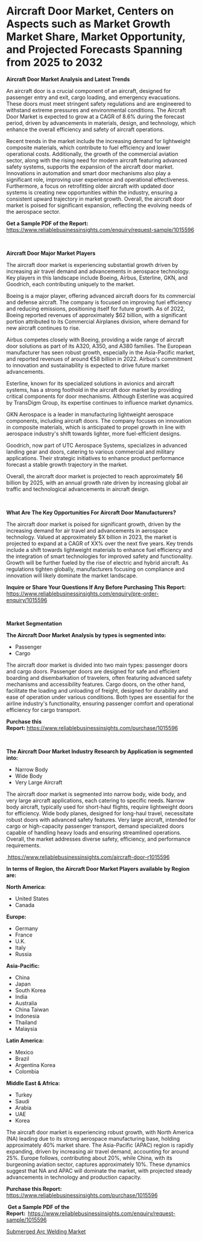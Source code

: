 <p><h1>Aircraft Door Market, Centers on Aspects such as Market Growth Market Share, Market Opportunity, and Projected Forecasts Spanning from 2025 to 2032</h1></p><p><strong>Aircraft Door Market Analysis and Latest Trends</strong></p>
<p><p>An aircraft door is a crucial component of an aircraft, designed for passenger entry and exit, cargo loading, and emergency evacuations. These doors must meet stringent safety regulations and are engineered to withstand extreme pressures and environmental conditions. The Aircraft Door Market is expected to grow at a CAGR of 8.6% during the forecast period, driven by advancements in materials, design, and technology, which enhance the overall efficiency and safety of aircraft operations.</p><p>Recent trends in the market include the increasing demand for lightweight composite materials, which contribute to fuel efficiency and lower operational costs. Additionally, the growth of the commercial aviation sector, along with the rising need for modern aircraft featuring advanced safety systems, supports the expansion of the aircraft door market. Innovations in automation and smart door mechanisms also play a significant role, improving user experience and operational effectiveness. Furthermore, a focus on retrofitting older aircraft with updated door systems is creating new opportunities within the industry, ensuring a consistent upward trajectory in market growth. Overall, the aircraft door market is poised for significant expansion, reflecting the evolving needs of the aerospace sector.</p></p>
<p><strong>Get a Sample PDF of the Report:&nbsp;</strong> <a href="https://www.reliablebusinessinsights.com/enquiry/request-sample/1015596?utm_campaign=2209&utm_medium=2&utm_source=Github&utm_content=ia&utm_term=16022025&utm_id=aircraft-door">https://www.reliablebusinessinsights.com/enquiry/request-sample/1015596</a></p>
<p>&nbsp;</p>
<p><strong>Aircraft Door Major Market Players</strong></p>
<p><p>The aircraft door market is experiencing substantial growth driven by increasing air travel demand and advancements in aerospace technology. Key players in this landscape include Boeing, Airbus, Esterline, GKN, and Goodrich, each contributing uniquely to the market.</p><p>Boeing is a major player, offering advanced aircraft doors for its commercial and defense aircraft. The company is focused on improving fuel efficiency and reducing emissions, positioning itself for future growth. As of 2022, Boeing reported revenues of approximately $62 billion, with a significant portion attributed to its Commercial Airplanes division, where demand for new aircraft continues to rise.</p><p>Airbus competes closely with Boeing, providing a wide range of aircraft door solutions as part of its A320, A350, and A380 families. The European manufacturer has seen robust growth, especially in the Asia-Pacific market, and reported revenues of around €58 billion in 2022. Airbus's commitment to innovation and sustainability is expected to drive future market advancements.</p><p>Esterline, known for its specialized solutions in avionics and aircraft systems, has a strong foothold in the aircraft door market by providing critical components for door mechanisms. Although Esterline was acquired by TransDigm Group, its expertise continues to influence market dynamics. </p><p>GKN Aerospace is a leader in manufacturing lightweight aerospace components, including aircraft doors. The company focuses on innovation in composite materials, which is anticipated to propel growth in line with aerospace industry's shift towards lighter, more fuel-efficient designs.</p><p>Goodrich, now part of UTC Aerospace Systems, specializes in advanced landing gear and doors, catering to various commercial and military applications. Their strategic initiatives to enhance product performance forecast a stable growth trajectory in the market.</p><p>Overall, the aircraft door market is projected to reach approximately $6 billion by 2025, with an annual growth rate driven by increasing global air traffic and technological advancements in aircraft design.</p></p>
<p>&nbsp;</p>
<p><strong>What Are The Key Opportunities For Aircraft Door Manufacturers?</strong></p>
<p><p>The aircraft door market is poised for significant growth, driven by the increasing demand for air travel and advancements in aerospace technology. Valued at approximately $X billion in 2023, the market is projected to expand at a CAGR of XX% over the next five years. Key trends include a shift towards lightweight materials to enhance fuel efficiency and the integration of smart technologies for improved safety and functionality. Growth will be further fueled by the rise of electric and hybrid aircraft. As regulations tighten globally, manufacturers focusing on compliance and innovation will likely dominate the market landscape.</p></p>
<p><strong>Inquire or Share Your Questions If Any Before Purchasing This Report:</strong> <a href="https://www.reliablebusinessinsights.com/enquiry/pre-order-enquiry/1015596?utm_campaign=2209&utm_medium=2&utm_source=Github&utm_content=ia&utm_term=16022025&utm_id=aircraft-door">https://www.reliablebusinessinsights.com/enquiry/pre-order-enquiry/1015596</a></p>
<p>&nbsp;</p>
<p><strong>Market Segmentation</strong></p>
<p><strong>The Aircraft Door Market Analysis by types is segmented into:</strong></p>
<p><ul><li>Passenger</li><li>Cargo</li></ul></p>
<p><p>The aircraft door market is divided into two main types: passenger doors and cargo doors. Passenger doors are designed for safe and efficient boarding and disembarkation of travelers, often featuring advanced safety mechanisms and accessibility features. Cargo doors, on the other hand, facilitate the loading and unloading of freight, designed for durability and ease of operation under various conditions. Both types are essential for the airline industry's functionality, ensuring passenger comfort and operational efficiency for cargo transport.</p></p>
<p><strong>Purchase this Report:&nbsp;</strong><a href="https://www.reliablebusinessinsights.com/purchase/1015596?utm_campaign=2209&utm_medium=2&utm_source=Github&utm_content=ia&utm_term=16022025&utm_id=aircraft-door">https://www.reliablebusinessinsights.com/purchase/1015596</a></p>
<p>&nbsp;</p>
<p><strong>The Aircraft Door Market Industry Research by Application is segmented into:</strong></p>
<p><ul><li>Narrow Body</li><li>Wide Body</li><li>Very Large Aircraft</li></ul></p>
<p><p>The aircraft door market is segmented into narrow body, wide body, and very large aircraft applications, each catering to specific needs. Narrow body aircraft, typically used for short-haul flights, require lightweight doors for efficiency. Wide body planes, designed for long-haul travel, necessitate robust doors with advanced safety features. Very large aircraft, intended for cargo or high-capacity passenger transport, demand specialized doors capable of handling heavy loads and ensuring streamlined operations. Overall, the market addresses diverse safety, efficiency, and performance requirements.</p></p>
<p><a href="https://www.reliablebusinessinsights.com/aircraft-door-r1015596?utm_campaign=2209&utm_medium=2&utm_source=Github&utm_content=ia&utm_term=16022025&utm_id=aircraft-door">&nbsp;https://www.reliablebusinessinsights.com/aircraft-door-r1015596</a></p>
<p><strong>In terms of Region, the Aircraft Door Market Players available by Region are:</strong></p>
<p>
    <p> <strong> North America: </strong>
        <ul>
            <li>United States</li>
            <li>Canada</li>
        </ul>
        </p> 
    <p> <strong> Europe: </strong>
        <ul>
            <li>Germany</li>
            <li>France</li>
            <li>U.K.</li>
            <li>Italy</li>
            <li>Russia</li>
        </ul>
        </p> 
    <p> <strong> Asia-Pacific: </strong>
        <ul>
            <li>China</li>
            <li>Japan</li>
            <li>South Korea</li>
            <li>India</li>
            <li>Australia</li>
            <li>China Taiwan</li>
            <li>Indonesia</li>
            <li>Thailand</li>
            <li>Malaysia</li>
        </ul>
        </p> 
    <p> <strong> Latin America: </strong>
        <ul>
            <li>Mexico</li>
            <li>Brazil</li>
            <li>Argentina Korea</li>
            <li>Colombia</li>
        </ul>
        </p> 
    <p> <strong> Middle East & Africa: </strong>
        <ul>
            <li>Turkey</li>
            <li>Saudi</li>
            <li>Arabia</li>
            <li>UAE</li>
            <li>Korea</li>
        </ul>
    </p>
    </p>
<p><p>The aircraft door market is experiencing robust growth, with North America (NA) leading due to its strong aerospace manufacturing base, holding approximately 40% market share. The Asia-Pacific (APAC) region is rapidly expanding, driven by increasing air travel demand, accounting for around 25%. Europe follows, contributing about 20%, while China, with its burgeoning aviation sector, captures approximately 10%. These dynamics suggest that NA and APAC will dominate the market, with projected steady advancements in technology and production capacity.</p></p>
<p><strong>Purchase this Report: </strong><a href="https://www.reliablebusinessinsights.com/purchase/1015596?utm_campaign=2209&utm_medium=2&utm_source=Github&utm_content=ia&utm_term=16022025&utm_id=aircraft-door">https://www.reliablebusinessinsights.com/purchase/1015596</a></p>
<p>&nbsp;<strong>Get a Sample PDF of the Report:&nbsp;&nbsp;</strong><a href="https://www.reliablebusinessinsights.com/enquiry/request-sample/1015596?utm_campaign=2209&utm_medium=2&utm_source=Github&utm_content=ia&utm_term=16022025&utm_id=aircraft-door">https://www.reliablebusinessinsights.com/enquiry/request-sample/1015596</a></p>
<p><strong></strong></p>
<p><p><a href="https://github.com/kbollin866/Market-Research-Report-List-1/blob/main/submerged-arc-welding-market.md?utm_campaign=2209&utm_medium=2&utm_source=Github&utm_content=ia&utm_term=16022025&utm_id=aircraft-door">Submerged Arc Welding Market</a></p></p>